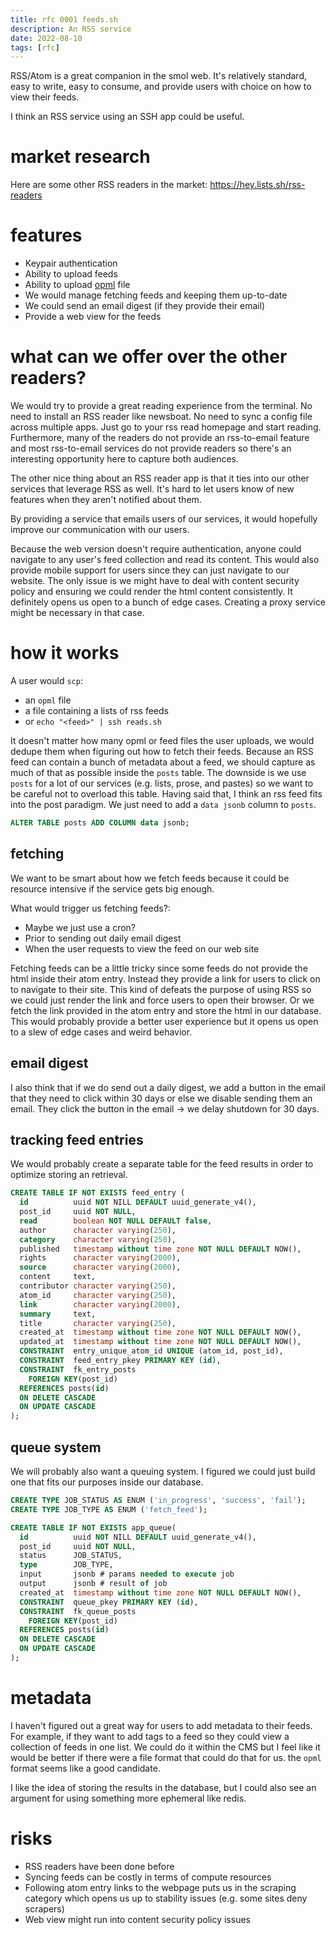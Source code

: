 ```yaml
---
title: rfc 0001 feeds.sh
description: An RSS service
date: 2022-08-10
tags: [rfc]
---
```


RSS/Atom is a great companion in the smol web. It's relatively standard, easy to
write, easy to consume, and provide users with choice on how to view their
feeds.

I think an RSS service using an SSH app could be useful.

# market research

Here are some other RSS readers in the market: https://hey.lists.sh/rss-readers

# features

- Keypair authentication
- Ability to upload feeds
- Ability to upload [opml](https://en.wikipedia.org/wiki/OPML) file
- We would manage fetching feeds and keeping them up-to-date
- We could send an email digest (if they provide their email)
- Provide a web view for the feeds

# what can we offer over the other readers?

We would try to provide a great reading experience from the terminal. No need to
install an RSS reader like newsboat. No need to sync a config file across
multiple apps. Just go to your rss read homepage and start reading. Furthermore,
many of the readers do not provide an rss-to-email feature and most rss-to-email
services do not provide readers so there's an interesting opportunity here to
capture both audiences.

The other nice thing about an RSS reader app is that it ties into our other
services that leverage RSS as well. It's hard to let users know of new features
when they aren't notified about them.

By providing a service that emails users of our services, it would hopefully
improve our communication with our users.

Because the web version doesn't require authentication, anyone could navigate to
any user's feed collection and read its content. This would also provide mobile
support for users since they can just navigate to our website. The only issue is
we might have to deal with content security policy and ensuring we could render
the html content consistently. It definitely opens us open to a bunch of edge
cases. Creating a proxy service might be necessary in that case.

# how it works

A user would `scp`:

- an `opml` file
- a file containing a lists of rss feeds
- or `echo "<feed>" | ssh reads.sh`

It doesn't matter how many opml or feed files the user uploads, we would dedupe
them when figuring out how to fetch their feeds. Because an RSS feed can contain
a bunch of metadata about a feed, we should capture as much of that as possible
inside the `posts` table. The downside is we use `posts` for a lot of our
services (e.g. lists, prose, and pastes) so we want to be careful not to
overload this table. Having said that, I think an rss feed fits into the post
paradigm. We just need to add a `data jsonb` column to `posts`.

```sql
ALTER TABLE posts ADD COLUMN data jsonb;
```

## fetching

We want to be smart about how we fetch feeds because it could be resource
intensive if the service gets big enough.

What would trigger us fetching feeds?:

- Maybe we just use a cron?
- Prior to sending out daily email digest
- When the user requests to view the feed on our web site

Fetching feeds can be a little tricky since some feeds do not provide the html
inside their atom entry. Instead they provide a link for users to click on to
navigate to their site. This kind of defeats the purpose of using RSS so we
could just render the link and force users to open their browser. Or we fetch
the link provided in the atom entry and store the html in our database. This
would probably provide a better user experience but it opens us open to a slew
of edge cases and weird behavior.

## email digest

I also think that if we do send out a daily digest, we add a button in the email
that they need to click within 30 days or else we disable sending them an email.
They click the button in the email -> we delay shutdown for 30 days.

## tracking feed entries

We would probably create a separate table for the feed results in order to
optimize storing an retrieval.

```sql
CREATE TABLE IF NOT EXISTS feed_entry (
  id          uuid NOT NILL DEFAULT uuid_generate_v4(),
  post_id     uuid NOT NULL,
  read        boolean NOT NULL DEFAULT false,
  author      character varying(250),
  category    character varying(250),
  published   timestamp without time zone NOT NULL DEFAULT NOW(),
  rights      character varying(2000),
  source      character varying(2000),
  content     text,
  contributor character varying(250),
  atom_id     character varying(250),
  link        character varying(2000),
  summary     text,
  title       character varying(250),
  created_at  timestamp without time zone NOT NULL DEFAULT NOW(),
  updated_at  timestamp without time zone NOT NULL DEFAULT NOW(),
  CONSTRAINT  entry_unique_atom_id UNIQUE (atom_id, post_id),
  CONSTRAINT  feed_entry_pkey PRIMARY KEY (id),
  CONSTRAINT  fk_entry_posts
    FOREIGN KEY(post_id)
  REFERENCES posts(id)
  ON DELETE CASCADE
  ON UPDATE CASCADE
);
```

## queue system

We will probably also want a queuing system. I figured we could just build one
that fits our purposes inside our database.

```sql
CREATE TYPE JOB_STATUS AS ENUM ('in_progress', 'success', 'fail');
CREATE TYPE JOB_TYPE AS ENUM ('fetch_feed');

CREATE TABLE IF NOT EXISTS app_queue(
  id          uuid NOT NILL DEFAULT uuid_generate_v4(),
  post_id     uuid NOT NULL,
  status      JOB_STATUS,
  type        JOB_TYPE,
  input       jsonb # params needed to execute job
  output      jsonb # result of job
  created_at  timestamp without time zone NOT NULL DEFAULT NOW(),
  CONSTRAINT  queue_pkey PRIMARY KEY (id),
  CONSTRAINT  fk_queue_posts
    FOREIGN KEY(post_id)
  REFERENCES posts(id)
  ON DELETE CASCADE
  ON UPDATE CASCADE
);
```

# metadata

I haven't figured out a great way for users to add metadata to their feeds. For
example, if they want to add tags to a feed so they could view a collection of
feeds in one list. We could do it within the CMS but I feel like it would be
better if there were a file format that could do that for us. the `opml` format
seems like a good candidate.

I like the idea of storing the results in the database, but I could also see an
argument for using something more ephemeral like redis.

# risks

- RSS readers have been done before
- Syncing feeds can be costly in terms of compute resources
- Following atom entry links to the webpage puts us in the scraping category
  which opens us up to stability issues (e.g. some sites deny scrapers)
- Web view might run into content security policy issues
